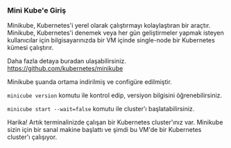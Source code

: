 ### Mini Kube'e Giriş

Minikube, Kubernetes'i yerel olarak çalıştırmayı kolaylaştıran bir araçtır. Minikube, Kubernetes'i denemek veya her gün geliştirmeler yapmak isteyen kullanıcılar için bilgisayarınızda bir VM içinde single-node bir Kubernetes kümesi çalıştırır.

Daha fazla detaya buradan ulaşabilirsiniz. https://github.com/kubernetes/minikube

 Minikube şuanda ortama indirilmiş ve configüre edilmiştir. 

 `minicube version` komutu ile kontrol edip, versiyon bilgisini öğrenebilirsiniz.

 `minicube start --wait=false` komutu ile cluster'ı başlatabilirsiniz.

 Harika! Artık terminalinizde çalışan bir Kubernetes cluster'ınız var. Minikube sizin için bir sanal makine başlattı ve şimdi bu VM'de bir Kubernetes cluster'ı çalışıyor.
